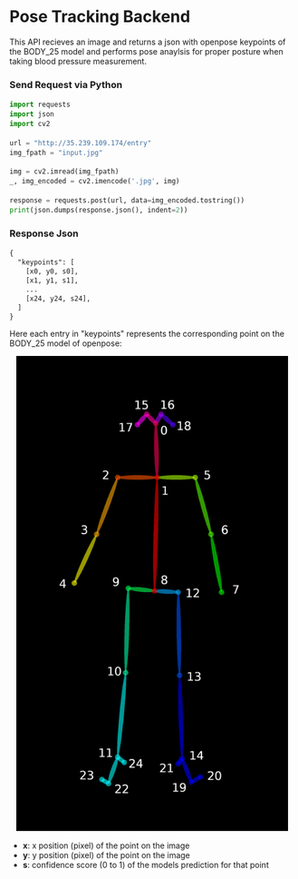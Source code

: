 # Pose Tracking Backend
This API recieves an image and returns a json with openpose keypoints of the BODY_25 model and performs pose anaylsis for proper posture when taking blood pressure measurement.


### Send Request via Python
```python
import requests
import json
import cv2

url = "http://35.239.109.174/entry"
img_fpath = "input.jpg"

img = cv2.imread(img_fpath)
_, img_encoded = cv2.imencode('.jpg', img)

response = requests.post(url, data=img_encoded.tostring())
print(json.dumps(response.json(), indent=2))
```

### Response Json
```
{
  "keypoints": [
    [x0, y0, s0],
    [x1, y1, s1],
    ...
    [x24, y24, s24],
  ]
}
```

Here each entry in "keypoints" represents the corresponding point on the BODY_25 model of openpose:
<p align="center">
    <img src="https://github.com/CMU-Perceptual-Computing-Lab/openpose/blob/master/doc/media/keypoints_pose_25.png", width="480">
</p>

- **x**: x position (pixel) of the point on the image
- **y**: y position (pixel) of the point on the image
- **s**: confidence score (0 to 1) of the models prediction for that point
